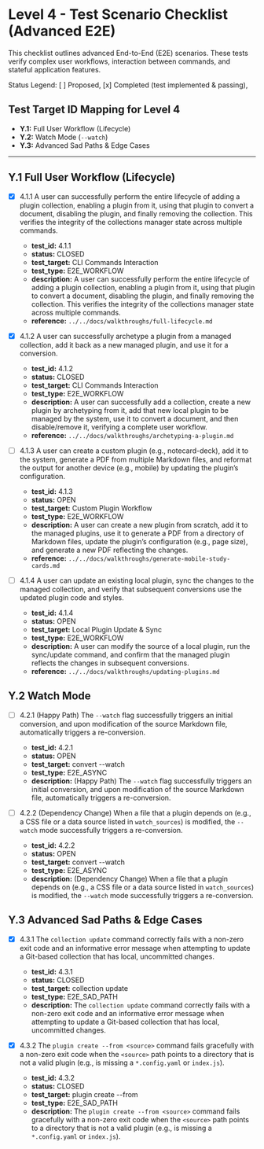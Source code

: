 # Level 4 - Test Scenario Checklist (Advanced E2E)

This checklist outlines advanced End-to-End (E2E) scenarios. These tests verify complex user workflows, interaction between commands, and stateful application features.

Status Legend:
[ ] Proposed,
[x] Completed (test implemented & passing),

## Test Target ID Mapping for Level 4

* **Y.1:** Full User Workflow (Lifecycle)
* **Y.2:** Watch Mode (`--watch`)
* **Y.3:** Advanced Sad Paths & Edge Cases

---

## Y.1 Full User Workflow (Lifecycle)

* [x] 4.1.1 A user can successfully perform the entire lifecycle of adding a plugin collection, enabling a plugin from it, using that plugin to convert a document, disabling the plugin, and finally removing the collection. This verifies the integrity of the collections manager state across multiple commands.
  - **test_id:** 4.1.1
  - **status:** CLOSED
  - **test_target:** CLI Commands Interaction
  - **test_type:** E2E_WORKFLOW
  - **description:** A user can successfully perform the entire lifecycle of adding a plugin collection, enabling a plugin from it, using that plugin to convert a document, disabling the plugin, and finally removing the collection. This verifies the integrity of the collections manager state across multiple commands.
  - **reference:** `../../docs/walkthroughs/full-lifecycle.md`

* [x] 4.1.2 A user can successfully archetype a plugin from a managed collection, add it back as a new managed plugin, and use it for a conversion.
  - **test_id:** 4.1.2
  - **status:** CLOSED
  - **test_target:** CLI Commands Interaction
  - **test_type:** E2E_WORKFLOW
  - **description:** A user can successfully add a collection, create a new plugin by archetyping from it, add that new local plugin to be managed by the system, use it to convert a document, and then disable/remove it, verifying a complete user workflow.
  - **reference:** `../../docs/walkthroughs/archetyping-a-plugin.md`

* [ ] 4.1.3 A user can create a custom plugin (e.g., notecard-deck), add it to the system, generate a PDF from multiple Markdown files, and reformat the output for another device (e.g., mobile) by updating the plugin’s configuration.
  - **test_id:** 4.1.3
  - **status:** OPEN
  - **test_target:** Custom Plugin Workflow
  - **test_type:** E2E_WORKFLOW
  - **description:** A user can create a new plugin from scratch, add it to the managed plugins, use it to generate a PDF from a directory of Markdown files, update the plugin’s configuration (e.g., page size), and generate a new PDF reflecting the changes.
  - **reference:** `../../docs/walkthroughs/generate-mobile-study-cards.md`

* [ ] 4.1.4 A user can update an existing local plugin, sync the changes to the managed collection, and verify that subsequent conversions use the updated plugin code and styles.
  - **test_id:** 4.1.4
  - **status:** OPEN
  - **test_target:** Local Plugin Update & Sync
  - **test_type:** E2E_WORKFLOW
  - **description:** A user can modify the source of a local plugin, run the sync/update command, and confirm that the managed plugin reflects the changes in subsequent conversions.
  - **reference:** `../../docs/walkthroughs/updating-plugins.md`

## Y.2 Watch Mode

* [ ] 4.2.1 (Happy Path) The `--watch` flag successfully triggers an initial conversion, and upon modification of the source Markdown file, automatically triggers a re-conversion.
  - **test_id:** 4.2.1
  - **status:** OPEN
  - **test_target:** convert --watch
  - **test_type:** E2E_ASYNC
  - **description:** (Happy Path) The `--watch` flag successfully triggers an initial conversion, and upon modification of the source Markdown file, automatically triggers a re-conversion.

* [ ] 4.2.2 (Dependency Change) When a file that a plugin depends on (e.g., a CSS file or a data source listed in `watch_sources`) is modified, the `--watch` mode successfully triggers a re-conversion.
  - **test_id:** 4.2.2
  - **status:** OPEN
  - **test_target:** convert --watch
  - **test_type:** E2E_ASYNC
  - **description:** (Dependency Change) When a file that a plugin depends on (e.g., a CSS file or a data source listed in `watch_sources`) is modified, the `--watch` mode successfully triggers a re-conversion.

## Y.3 Advanced Sad Paths & Edge Cases

* [x] 4.3.1 The `collection update` command correctly fails with a non-zero exit code and an informative error message when attempting to update a Git-based collection that has local, uncommitted changes.
  - **test_id:** 4.3.1
  - **status:** CLOSED
  - **test_target:** collection update
  - **test_type:** E2E_SAD_PATH
  - **description:** The `collection update` command correctly fails with a non-zero exit code and an informative error message when attempting to update a Git-based collection that has local, uncommitted changes.

* [x] 4.3.2 The `plugin create --from <source>` command fails gracefully with a non-zero exit code when the `<source>` path points to a directory that is not a valid plugin (e.g., is missing a `*.config.yaml` or `index.js`).
  - **test_id:** 4.3.2
  - **status:** CLOSED
  - **test_target:** plugin create --from
  - **test_type:** E2E_SAD_PATH
  - **description:** The `plugin create --from <source>` command fails gracefully with a non-zero exit code when the `<source>` path points to a directory that is not a valid plugin (e.g., is missing a `*.config.yaml` or `index.js`).
